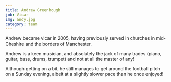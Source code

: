 ```yaml
---
title: Andrew Greenhough
job: Vicar
img: andy.jpg
category: team
---
```

Andrew became vicar in 2005, having previously served in churches in mid-Cheshire and the borders of Manchester.

Andrew is a keen musician, and absolutely the jack of many trades (piano, guitar, bass, drums, trumpet) and not at all the master of any!

Although getting on a bit, he still manages to get around the football pitch on a Sunday evening, albeit at a slightly slower pace than he once enjoyed!
